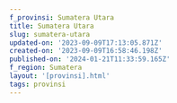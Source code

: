 ```yaml
---
f_provinsi: Sumatera Utara
title: Sumatera Utara
slug: sumatera-utara
updated-on: '2023-09-09T17:13:05.871Z'
created-on: '2023-09-09T16:58:46.198Z'
published-on: '2024-01-21T11:33:59.165Z'
f_region: Sumatera
layout: '[provinsi].html'
tags: provinsi
---
```



